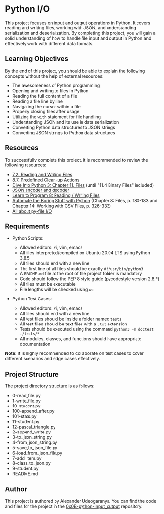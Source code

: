 # Python I/O

This project focuses on input and output operations in Python. It covers reading and writing files, working with JSON, and understanding serialization and deserialization. By completing this project, you will gain a solid understanding of how to handle file input and output in Python and effectively work with different data formats.

## Learning Objectives

By the end of this project, you should be able to explain the following concepts without the help of external resources:

- The awesomeness of Python programming
- Opening and writing to files in Python
- Reading the full content of a file
- Reading a file line by line
- Navigating the cursor within a file
- Properly closing files after usage
- Utilizing the `with` statement for file handling
- Understanding JSON and its use in data serialization
- Converting Python data structures to JSON strings
- Converting JSON strings to Python data structures

## Resources

To successfully complete this project, it is recommended to review the following resources:

- [7.2. Reading and Writing Files](https://docs.python.org/3/tutorial/inputoutput.html#reading-and-writing-files)
- [8.7. Predefined Clean-up Actions](https://docs.python.org/3/tutorial/errors.html#predefined-clean-up-actions)
- [Dive Into Python 3: Chapter 11. Files](https://diveintopython3.net/files.html) (until "11.4 Binary Files" included)
- [JSON encoder and decoder](https://docs.python.org/3/library/json.html)
- [Learn to Program 8: Reading / Writing Files](https://www.youtube.com/watch?v=EukxMIsNeqU)
- [Automate the Boring Stuff with Python](https://automatetheboringstuff.com/) (Chapter 8: Files, p. 180-183 and Chapter 14: Working with CSV Files, p. 326-333)
- [All about py-file I/O](https://www.python-course.eu/python3_file_management.php)

## Requirements

- Python Scripts:

  - Allowed editors: vi, vim, emacs
  - All files interpreted/compiled on Ubuntu 20.04 LTS using Python 3.8.5
  - All files should end with a new line
  - The first line of all files should be exactly `#!/usr/bin/python3`
  - A `README.md` file at the root of the project folder is mandatory
  - Code should follow the PEP 8 style guide (pycodestyle version 2.8.\*)
  - All files must be executable
  - File lengths will be checked using `wc`

- Python Test Cases:
  - Allowed editors: vi, vim, emacs
  - All files should end with a new line
  - All test files should be inside a folder named `tests`
  - All test files should be text files with a `.txt` extension
  - Tests should be executed using the command `python3 -m doctest ./tests/*`
  - All modules, classes, and functions should have appropriate documentation

**Note**: It is highly recommended to collaborate on test cases to cover different scenarios and edge cases effectively.

## Project Structure

The project directory structure is as follows:

- 0-read_file.py
- 1-write_file.py
- 10-student.py
- 100-append_after.py
- 101-stats.py
- 11-student.py
- 12-pascal_triangle.py
- 2-append_write.py
- 3-to_json_string.py
- 4-from_json_string.py
- 5-save_to_json_file.py
- 6-load_from_json_file.py
- 7-add_item.py
- 8-class_to_json.py
- 9-student.py
- README.md

## Author

This project is authored by Alexander Udeogaranya. You can find the code and files for the project in the [0x0B-python-input_output](https://github.com/Dr-dyrane/alx-higher_level_programming.git/tree/master/0x0B-python-input_output) repository.
